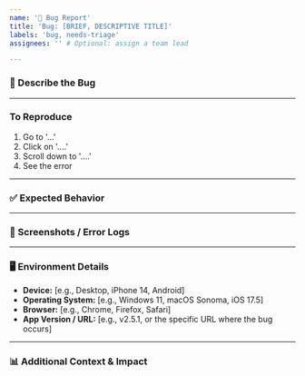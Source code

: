 ```yaml
---
name: '🐛 Bug Report'
title: 'Bug: [BRIEF, DESCRIPTIVE TITLE]'
labels: 'bug, needs-triage'
assignees: '' # Optional: assign a team lead

---
```


### 📝 Describe the Bug
---

### To Reproduce
1. Go to '...'
2. Click on '....'
3. Scroll down to '....'
4. See the error

---

### ✅ Expected Behavior
---

### 📸 Screenshots / Error Logs
---

### 🖥️ Environment Details
- **Device:** [e.g., Desktop, iPhone 14, Android]
- **Operating System:** [e.g., Windows 11, macOS Sonoma, iOS 17.5]
- **Browser:** [e.g., Chrome, Firefox, Safari]
- **App Version / URL:** [e.g., v2.5.1, or the specific URL where the bug occurs]

---

### 📊 Additional Context & Impact